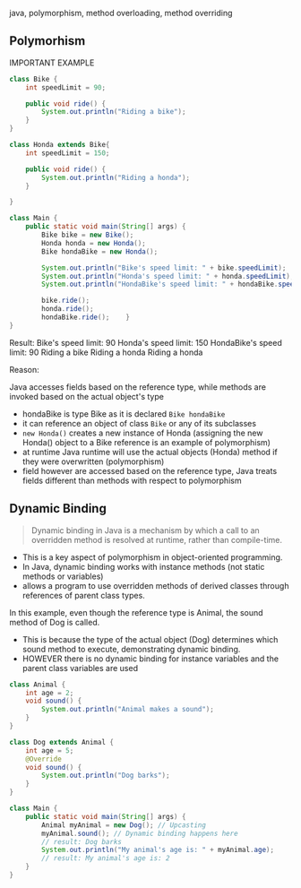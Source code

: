 java, polymorphism, method overloading, method overriding


## Polymorhism 

IMPORTANT EXAMPLE

```java
class Bike {
    int speedLimit = 90;

    public void ride() {
        System.out.println("Riding a bike");
    }
}

class Honda extends Bike{
    int speedLimit = 150;

    public void ride() {
        System.out.println("Riding a honda");
    }

}

class Main {
    public static void main(String[] args) {
        Bike bike = new Bike();
        Honda honda = new Honda();
        Bike hondaBike = new Honda();

        System.out.println("Bike's speed limit: " + bike.speedLimit);
        System.out.println("Honda's speed limit: " + honda.speedLimit);
        System.out.println("HondaBike's speed limit: " + hondaBike.speedLimit);

        bike.ride();
        honda.ride();
        hondaBike.ride();    }
}
```
Result:
Bike's speed limit: 90
Honda's speed limit: 150
HondaBike's speed limit: 90
Riding a bike
Riding a honda
Riding a honda

Reason:

Java accesses fields based on the reference type, while methods are invoked based on the actual object's type

- hondaBike is type Bike as it is declared `Bike hondaBike`
- it can reference an object of class `Bike` or any of its subclasses
- `new Honda()` creates a new instance of Honda (assigning the new Honda() object to a Bike reference is an example of polymorphism)
- at runtime Java runtime will use the actual objects (Honda) method if they were overwritten (polymorphism)
- field however are accessed based on the reference type, Java treats fields different than methods with respect to polymorphism


## Dynamic Binding
>Dynamic binding in Java is a mechanism by which a call to an overridden method is resolved at runtime, rather than compile-time. 
- This is a key aspect of polymorphism in object-oriented programming. 
- In Java, dynamic binding works with instance methods (not static methods or variables) 
- allows a program to use overridden methods of derived classes through references of parent class types.

In this example, even though the reference type is Animal, the sound method of Dog is called. 
- This is because the type of the actual object (Dog) determines which sound method to execute, demonstrating dynamic binding.
- HOWEVER there is no dynamic binding for instance variables and the parent class variables are used
```java
class Animal {
    int age = 2;
    void sound() {
        System.out.println("Animal makes a sound");
    }
}

class Dog extends Animal {
    int age = 5;
    @Override
    void sound() {
        System.out.println("Dog barks");
    }
}

class Main {
    public static void main(String[] args) {
        Animal myAnimal = new Dog(); // Upcasting
        myAnimal.sound(); // Dynamic binding happens here
        // result: Dog barks
        System.out.println("My animal's age is: " + myAnimal.age); 
        // result: My animal's age is: 2
    }
}
```